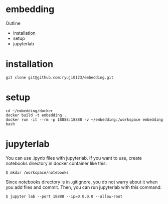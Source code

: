 # embedding
Outline
  - installation
  - setup
  - jupyterlab

# installation
 ```
 git clone git@github.com:ryuji0123/embedding.git
 ```
 
# setup
 ```
 cd ~/embedding/docker
 docker build -t embedding .
 docker run -it --rm -p 18888:18888 -v ~/embedding:/workspace embedding bash
 ```
# jupyterlab
 You can use .ipynb files with jupyterlab. If you want to use, create notebooks directory in docker container like this:
 ```
 $ mkdir /workspace/notebooks
 ```

 Since notebooks directory is in .gitignore, you do not warry about it when you add files and commit.
 Then, you can run jupyterlab with this command:
 ```
 $ jupyter lab --port 18888 --ip=0.0.0.0 --allow-root
 ```
